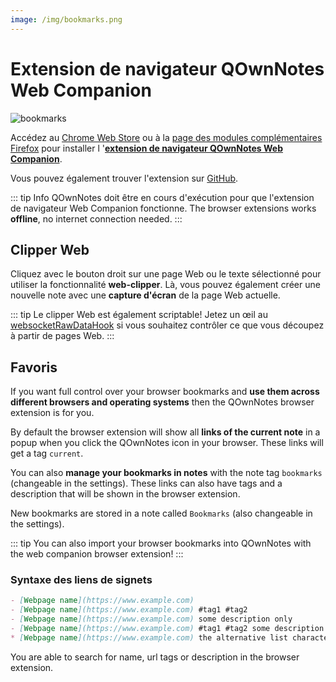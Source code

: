 ```yaml
---
image: /img/bookmarks.png
---
```


# Extension de navigateur QOwnNotes Web Companion

![bookmarks](/img/bookmarks.png)

Accédez au [Chrome Web Store](https://chrome.google.com/webstore/detail/qownnotes-web-companion/pkgkfnampapjbopomdpnkckbjdnpkbkp) ou à la [page des modules complémentaires Firefox](https://addons.mozilla.org/firefox/addon/qownnotes-web-companion) pour installer l '[**extension de navigateur QOwnNotes Web Companion**](https://github.com/qownnotes/web-companion/).

Vous pouvez également trouver l'extension sur [GitHub](https://github.com/qownnotes/web-companion/).

::: tip Info
QOwnNotes doit être en cours d'exécution pour que l'extension de navigateur Web Companion fonctionne. The browser extensions works **offline**, no internet connection needed.
:::

## Clipper Web

Cliquez avec le bouton droit sur une page Web ou le texte sélectionné pour utiliser la fonctionnalité **web-clipper**. Là, vous pouvez également créer une nouvelle note avec une **capture d'écran** de la page Web actuelle.

::: tip
Le clipper Web est également scriptable! Jetez un œil au [websocketRawDataHook](../scripting/hooks.md#websocketrawdatahook) si vous souhaitez contrôler ce que vous découpez à partir de pages Web.
:::

## Favoris

If you want full control over your browser bookmarks and **use them across different browsers and operating systems** then the QOwnNotes browser extension is for you.

By default the browser extension will show all **links of the current note** in a popup when you click the QOwnNotes icon in your browser. These links will get a tag `current`.

You can also **manage your bookmarks in notes** with the note tag `bookmarks` (changeable in the settings). These links can also have tags and a description that will be shown in the browser extension.

New bookmarks are stored in a note called `Bookmarks` (also changeable in the settings).

::: tip
You can also import your browser bookmarks into QOwnNotes with the web companion browser extension!
:::

### Syntaxe des liens de signets

```markdown
- [Webpage name](https://www.example.com)
- [Webpage name](https://www.example.com) #tag1 #tag2
- [Webpage name](https://www.example.com) some description only
- [Webpage name](https://www.example.com) #tag1 #tag2 some description and tags
* [Webpage name](https://www.example.com) the alternative list character also works
```

You are able to search for name, url tags or description in the browser extension.
